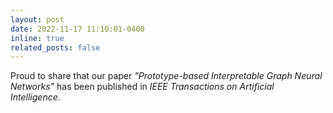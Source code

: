 ```yaml
---
layout: post
date: 2022-11-17 11:10:01-0400
inline: true
related_posts: false
---
```


Proud to share that our paper *"Prototype-based Interpretable Graph Neural Networks"* has been published in *IEEE Transactions on Artificial Intelligence*. 
